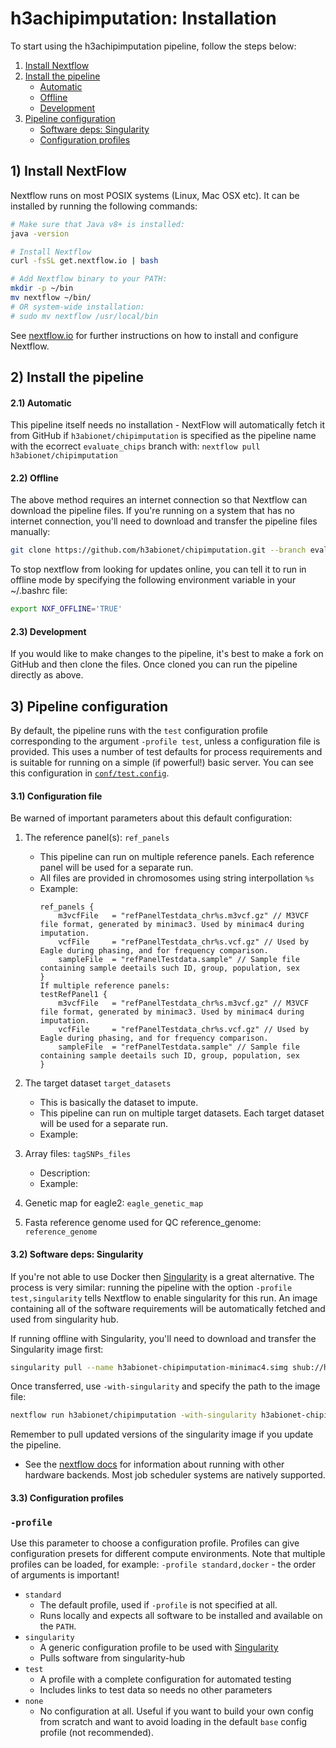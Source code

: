 # h3achipimputation: Installation

To start using the h3achipimputation pipeline, follow the steps below:

1. [Install Nextflow](#1-install-nextflow)
2. [Install the pipeline](#2-install-the-pipeline)
    * [Automatic](#21-automatic)
    * [Offline](#22-offline)
    * [Development](#23-development)
3. [Pipeline configuration](#3-pipeline-configuration)
    * [Software deps: Singularity](#31-software-deps-singularity)
    * [Configuration profiles](#33-configuration-profiles)


## 1) Install NextFlow
Nextflow runs on most POSIX systems (Linux, Mac OSX etc). It can be installed by running the following commands:

```bash
# Make sure that Java v8+ is installed:
java -version

# Install Nextflow
curl -fsSL get.nextflow.io | bash

# Add Nextflow binary to your PATH:
mkdir -p ~/bin 
mv nextflow ~/bin/
# OR system-wide installation:
# sudo mv nextflow /usr/local/bin
```

See [nextflow.io](https://www.nextflow.io/) for further instructions on how to install and configure Nextflow.

## 2) Install the pipeline

#### 2.1) Automatic
This pipeline itself needs no installation - NextFlow will automatically fetch it from GitHub if `h3abionet/chipimputation` is specified as the pipeline name with the ecorrect `evaluate_chips` branch with: `nextflow pull h3abionet/chipimputation`


#### 2.2) Offline
The above method requires an internet connection so that Nextflow can download the pipeline files. If you're running on a system that has no internet connection, you'll need to download and transfer the pipeline files manually:

```bash
git clone https://github.com/h3abionet/chipimputation.git --branch evaluate_chips
```

To stop nextflow from looking for updates online, you can tell it to run in offline mode by specifying the following environment variable in your ~/.bashrc file:

```bash
export NXF_OFFLINE='TRUE'
```

#### 2.3) Development

If you would like to make changes to the pipeline, it's best to make a fork on GitHub and then clone the files. Once cloned you can run the pipeline directly as above.


## 3) Pipeline configuration

By default, the pipeline runs with the `test` configuration profile corresponding to the argument `-profile test`, unless a configuration file is provided. This uses a number of test defaults for process requirements and is suitable for running on a simple (if powerful!) basic server. You can see this configuration in [`conf/test.config`](../conf/test.config).  

#### 3.1) Configuration file
Be warned of important parameters about this default configuration:

1. The reference panel(s): `ref_panels`
    * This pipeline can run on multiple reference panels. Each reference panel will be used for a separate run.
    * All files are provided in chromosomes using string interpollation `%s`
    * Example: 
        ```
        ref_panels {
            m3vcfFile   = "refPanelTestdata_chr%s.m3vcf.gz" // M3VCF file format, generated by minimac3. Used by minimac4 during imputation.
            vcfFile 	= "refPanelTestdata_chr%s.vcf.gz" // Used by Eagle during phasing, and for frequency comparison.
            sampleFile  = "refPanelTestdata.sample" // Sample file containing sample deetails such ID, group, population, sex
        }
        If multiple reference panels:
        testRefPanel1 {
            m3vcfFile   = "refPanelTestdata_chr%s.m3vcf.gz" // M3VCF file format, generated by minimac3. Used by minimac4 during imputation.
            vcfFile 	= "refPanelTestdata_chr%s.vcf.gz" // Used by Eagle during phasing, and for frequency comparison.
            sampleFile  = "refPanelTestdata.sample" // Sample file containing sample deetails such ID, group, population, sex
        }
        ```
        
2. The target dataset `target_datasets`
    * This is basically the dataset to impute.
    * This pipeline can run on multiple target datasets. Each target dataset will be used for a separate run.
    * Example:
    
3. Array files: `tagSNPs_files`
    * Description: 
    * Example:
4. Genetic map for eagle2: `eagle_genetic_map`
5. Fasta reference genome used for QC reference_genome: `reference_genome`


#### 3.2) Software deps: Singularity
If you're not able to use Docker then [Singularity](http://singularity.lbl.gov/) is a great alternative.
The process is very similar: running the pipeline with the option `-profile test,singularity` tells Nextflow to enable singularity for this run. An image containing all of the software requirements will be automatically fetched and used from singularity hub.

If running offline with Singularity, you'll need to download and transfer the Singularity image first:

```bash
singularity pull --name h3abionet-chipimputation-minimac4.simg shub://h3abionet/chipimputation
```

Once transferred, use `-with-singularity` and specify the path to the image file:

```bash
nextflow run h3abionet/chipimputation -with-singularity h3abionet-chipimputation-minimac4.simg
```

Remember to pull updated versions of the singularity image if you update the pipeline.

* See the [nextflow docs](https://www.nextflow.io/docs/latest/executor.html) for information about running with other hardware backends. Most job scheduler systems are natively supported.

#### 3.3) Configuration profiles

### `-profile`
Use this parameter to choose a configuration profile. Profiles can give configuration presets for different compute environments. Note that multiple profiles can be loaded, for example: `-profile standard,docker` - the order of arguments is important!

* `standard`
    * The default profile, used if `-profile` is not specified at all.
    * Runs locally and expects all software to be installed and available on the `PATH`.
* `singularity`
    * A generic configuration profile to be used with [Singularity](http://singularity.lbl.gov/)
    * Pulls software from singularity-hub
* `test`
    * A profile with a complete configuration for automated testing
    * Includes links to test data so needs no other parameters
* `none`
    * No configuration at all. Useful if you want to build your own config from scratch and want to avoid loading in the default `base` config profile (not recommended).
